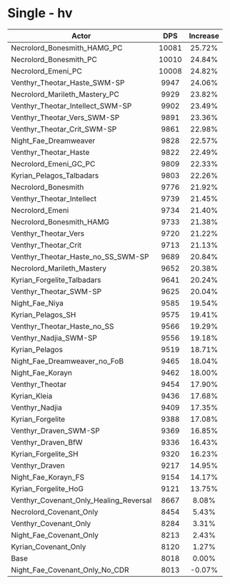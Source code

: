 # Single - hv
| Actor | DPS | Increase |
|---|:---:|:---:|
|Necrolord_Bonesmith_HAMG_PC|10081|25.72%|
|Necrolord_Bonesmith_PC|10010|24.84%|
|Necrolord_Emeni_PC|10008|24.82%|
|Venthyr_Theotar_Haste_SWM-SP|9947|24.06%|
|Necrolord_Marileth_Mastery_PC|9929|23.82%|
|Venthyr_Theotar_Intellect_SWM-SP|9902|23.49%|
|Venthyr_Theotar_Vers_SWM-SP|9891|23.36%|
|Venthyr_Theotar_Crit_SWM-SP|9861|22.98%|
|Night_Fae_Dreamweaver|9828|22.57%|
|Venthyr_Theotar_Haste|9822|22.49%|
|Necrolord_Emeni_GC_PC|9809|22.33%|
|Kyrian_Pelagos_Talbadars|9803|22.26%|
|Necrolord_Bonesmith|9776|21.92%|
|Venthyr_Theotar_Intellect|9739|21.45%|
|Necrolord_Emeni|9734|21.40%|
|Necrolord_Bonesmith_HAMG|9733|21.38%|
|Venthyr_Theotar_Vers|9720|21.22%|
|Venthyr_Theotar_Crit|9713|21.13%|
|Venthyr_Theotar_Haste_no_SS_SWM-SP|9689|20.84%|
|Necrolord_Marileth_Mastery|9652|20.38%|
|Kyrian_Forgelite_Talbadars|9641|20.24%|
|Venthyr_Theotar_SWM-SP|9625|20.04%|
|Night_Fae_Niya|9585|19.54%|
|Kyrian_Pelagos_SH|9575|19.41%|
|Venthyr_Theotar_Haste_no_SS|9566|19.29%|
|Venthyr_Nadjia_SWM-SP|9556|19.18%|
|Kyrian_Pelagos|9519|18.71%|
|Night_Fae_Dreamweaver_no_FoB|9465|18.04%|
|Night_Fae_Korayn|9462|18.00%|
|Venthyr_Theotar|9454|17.90%|
|Kyrian_Kleia|9436|17.68%|
|Venthyr_Nadjia|9409|17.35%|
|Kyrian_Forgelite|9388|17.08%|
|Venthyr_Draven_SWM-SP|9369|16.85%|
|Venthyr_Draven_BfW|9336|16.43%|
|Kyrian_Forgelite_SH|9320|16.23%|
|Venthyr_Draven|9217|14.95%|
|Night_Fae_Korayn_FS|9154|14.17%|
|Kyrian_Forgelite_HoG|9121|13.75%|
|Venthyr_Covenant_Only_Healing_Reversal|8667|8.08%|
|Necrolord_Covenant_Only|8454|5.43%|
|Venthyr_Covenant_Only|8284|3.31%|
|Night_Fae_Covenant_Only|8213|2.43%|
|Kyrian_Covenant_Only|8120|1.27%|
|Base|8018|0.00%|
|Night_Fae_Covenant_Only_No_CDR|8013|-0.07%|
